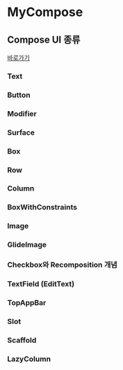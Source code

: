 # MyCompose
## Compose UI 종류
[바로가기](https://github.com/phael1128/MyCompose/blob/main/01Component/app/src/main/java/com/example/component/ui/component1/README.md)
### Text
### Button
### Modifier
### Surface
### Box
### Row
### Column
### BoxWithConstraints
### Image
### GlideImage
### Checkbox와 Recomposition 개념
### TextField (EditText)
### TopAppBar
### Slot
### Scaffold
### LazyColumn
